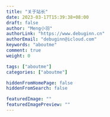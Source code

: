 ```yaml
---
title: "关于站长"
date: 2023-03-17T15:39:38+08:00
draft: false
author: "Meng小羽"
authorLink: "https://www.debuginn.cn"
authorEmail: "debuginn@icloud.com"
keywords: "aboutme"
comment: true
weight: 0

tags: ["aboutme"]
categories: ["aboutme"]

hiddenFromHomePage: false
hiddenFromSearch: false

featuredImage: ""
featuredImagePreview: ""
---
```

